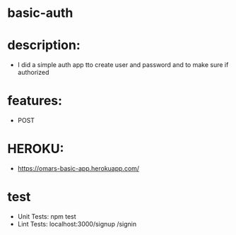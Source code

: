 # basic-auth

# description:

- I did a simple auth app tto create user and password and to make sure if authorized

# features:

- POST

# HEROKU:

- https://omars-basic-app.herokuapp.com/

# test

- Unit Tests: npm test
- Lint Tests: localhost:3000/signup /signin
